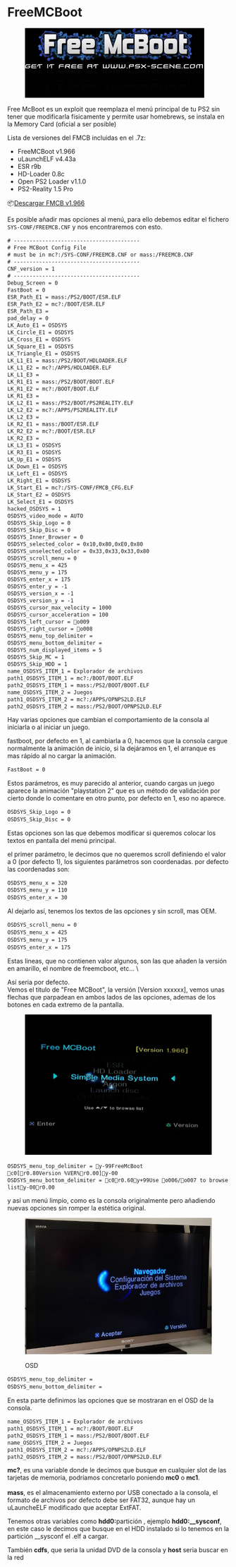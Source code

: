 # FreeMCBoot

<figure><img src="../.gitbook/assets/imagen (38).png" alt=""><figcaption></figcaption></figure>



Free McBoot es un exploit que reemplaza el menú principal de tu PS2 sin tener que modificarla físicamente y permite usar homebrews, se instala en la Memory Card (oficial a ser posible)



Lista de versiones del FMCB incluidas en el .7z:

* FreeMCBoot v1.966
* uLaunchELF v4.43a
* ESR r9b
* HD-Loader 0.8c
* Open PS2 Loader v1.1.0
* PS2-Reality 1.5 Pro

📦[Descargar FMCB v1.966](https://mega.nz/file/1BoHnDRZ#xWOI2RTTzgJTYDQB96gapxA1G-aX_3ooN-MIo5Nllug)

Es posible añadir mas opciones al menú, para ello debemos editar el fichero \
`SYS-CONF/FREEMCB.CNF` y nos encontraremos con esto.&#x20;

```shell
# ----------------------------------------
# Free MCBoot Config File
# must be in mc?:/SYS-CONF/FREEMCB.CNF or mass:/FREEMCB.CNF
# ----------------------------------------
CNF_version = 1
# ----------------------------------------
Debug_Screen = 0
FastBoot = 0
ESR_Path_E1 = mass:/PS2/BOOT/ESR.ELF
ESR_Path_E2 = mc?:/BOOT/ESR.ELF
ESR_Path_E3 =
pad_delay = 0
LK_Auto_E1 = OSDSYS
LK_Circle_E1 = OSDSYS
LK_Cross_E1 = OSDSYS
LK_Square_E1 = OSDSYS
LK_Triangle_E1 = OSDSYS
LK_L1_E1 = mass:/PS2/BOOT/HDLOADER.ELF
LK_L1_E2 = mc?:/APPS/HDLOADER.ELF
LK_L1_E3 = 
LK_R1_E1 = mass:/PS2/BOOT/BOOT.ELF
LK_R1_E2 = mc?:/BOOT/BOOT.ELF
LK_R1_E3 = 
LK_L2_E1 = mass:/PS2/BOOT/PS2REALITY.ELF
LK_L2_E2 = mc?:/APPS/PS2REALITY.ELF
LK_L2_E3 = 
LK_R2_E1 = mass:/BOOT/ESR.ELF
LK_R2_E2 = mc?:/BOOT/ESR.ELF
LK_R2_E3 = 
LK_L3_E1 = OSDSYS
LK_R3_E1 = OSDSYS
LK_Up_E1 = OSDSYS
LK_Down_E1 = OSDSYS
LK_Left_E1 = OSDSYS
LK_Right_E1 = OSDSYS
LK_Start_E1 = mc?:/SYS-CONF/FMCB_CFG.ELF
LK_Start_E2 = OSDSYS
LK_Select_E1 = OSDSYS
hacked_OSDSYS = 1
OSDSYS_video_mode = AUTO
OSDSYS_Skip_Logo = 0
OSDSYS_Skip_Disc = 0
OSDSYS_Inner_Browser = 0
OSDSYS_selected_color = 0x10,0x80,0xE0,0x80
OSDSYS_unselected_color = 0x33,0x33,0x33,0x80
OSDSYS_scroll_menu = 0
OSDSYS_menu_x = 425
OSDSYS_menu_y = 175
OSDSYS_enter_x = 175
OSDSYS_enter_y = -1
OSDSYS_version_x = -1
OSDSYS_version_y = -1
OSDSYS_cursor_max_velocity = 1000
OSDSYS_cursor_acceleration = 100
OSDSYS_left_cursor = o009
OSDSYS_right_cursor = o008
OSDSYS_menu_top_delimiter =
OSDSYS_menu_bottom_delimiter =
OSDSYS_num_displayed_items = 5
OSDSYS_Skip_MC = 1
OSDSYS_Skip_HDD = 1
name_OSDSYS_ITEM_1 = Explorador de archivos
path1_OSDSYS_ITEM_1 = mc?:/BOOT/BOOT.ELF
path2_OSDSYS_ITEM_1 = mass:/PS2/BOOT/BOOT.ELF
name_OSDSYS_ITEM_2 = Juegos
path1_OSDSYS_ITEM_2 = mc?:/APPS/OPNPS2LD.ELF
path2_OSDSYS_ITEM_2 = mass:/PS2/BOOT/OPNPS2LD.ELF
```

Hay varias opciones que cambian el comportamiento de la consola al iniciarla o al iniciar un juego.

fastboot, por defecto en 1, al cambiarla a 0, hacemos que la consola cargue normalmente la animación de inicio, si la dejáramos en 1, el arranque es mas rápido al no cargar la animación.&#x20;

```sh
FastBoot = 0
```

Estos parámetros, es muy parecido al anterior, cuando cargas un juego aparece la animación "playstation 2" que es un método de validación por cierto donde lo comentare en otro punto, por defecto en 1, eso no aparece.

```sh
OSDSYS_Skip_Logo = 0
OSDSYS_Skip_Disc = 0
```

Estas opciones son las que debemos modificar si queremos colocar los textos en pantalla del menú principal.&#x20;

el primer parámetro, le decimos que no queremos scroll definiendo el valor a 0 (por defecto 1), los siguientes parámetros son coordenadas. por defecto las coordenadas son:

```sh
OSDSYS_menu_x = 320
OSDSYS_menu_y = 110
OSDSYS_enter_x = 30
```

Al dejarlo así, tenemos los textos de las opciones y sin scroll, mas OEM.&#x20;

```sh
OSDSYS_scroll_menu = 0
OSDSYS_menu_x = 425
OSDSYS_menu_y = 175
OSDSYS_enter_x = 175
```

Estas lineas, que no contienen valor algunos, son las que añaden la versión en amarillo, el nombre de freemcboot, etc... \


Así seria por defecto. \
Vemos el titulo de "Free MCBoot", la versión \[Version xxxxxx], vemos unas flechas que parpadean en ambos lados de las opciones, ademas de los botones en cada extremo de la pantalla.

<figure><img src="../.gitbook/assets/imagen (29).png" alt=""><figcaption></figcaption></figure>

```
OSDSYS_menu_top_delimiter = y-99FreeMcBoot              c0[r0.80Version %VER%r0.00]y-00
OSDSYS_menu_bottom_delimiter = c0r0.60y+99Use o006/o007 to browse listy-00r0.00
```

y así un menú limpio, como es la consola originalmente pero añadiendo nuevas opciones sin romper la estética original.&#x20;

<figure><img src="../.gitbook/assets/imagen (34).png" alt=""><figcaption><p>OSD</p></figcaption></figure>

```sh
OSDSYS_menu_top_delimiter =
OSDSYS_menu_bottom_delimiter =
```

En esta parte definimos las opciones que se mostraran en el OSD de la consola.&#x20;

```
name_OSDSYS_ITEM_1 = Explorador de archivos
path1_OSDSYS_ITEM_1 = mc?:/BOOT/BOOT.ELF
path2_OSDSYS_ITEM_1 = mass:/PS2/BOOT/BOOT.ELF
name_OSDSYS_ITEM_2 = Juegos
path1_OSDSYS_ITEM_2 = mc?:/APPS/OPNPS2LD.ELF
path2_OSDSYS_ITEM_2 = mass:/PS2/BOOT/OPNPS2LD.ELF
```

**mc?**, es una variable donde le decimos que busque en cualquier slot de las tarjetas de memoria, podríamos concretarlo poniendo **mc0** o **mc1**.\
\
**mass**, es el almacenamiento externo por USB conectado a la consola, el formato de archivos por defecto debe ser FAT32, aunque hay un uLauncheELF modificado que aceptar ExtFAT.

Tenemos otras variables como **hdd0:**&#x70;artición , ejemplo **hdd0:\_\_sysconf**, en este caso le decimos que busque en el HDD instalado si lo tenemos en la partición \_\_sysconf el .elf a cargar.&#x20;

También **cdfs**, que seria la unidad DVD de la consola y **host** seria buscar en la red
